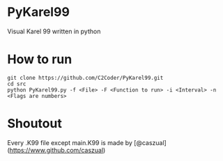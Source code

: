 # PyKarel99
Visual Karel 99 written in python

# How to run
```
git clone https://github.com/C2Coder/PyKarel99.git
cd src
python PyKarel99.py -f <File> -F <Function to run> -i <Interval> -n <Flags are numbers>
```
# Shoutout
Every .K99 file except main.K99 is made by [@caszual] (https://www.github.com/caszual)